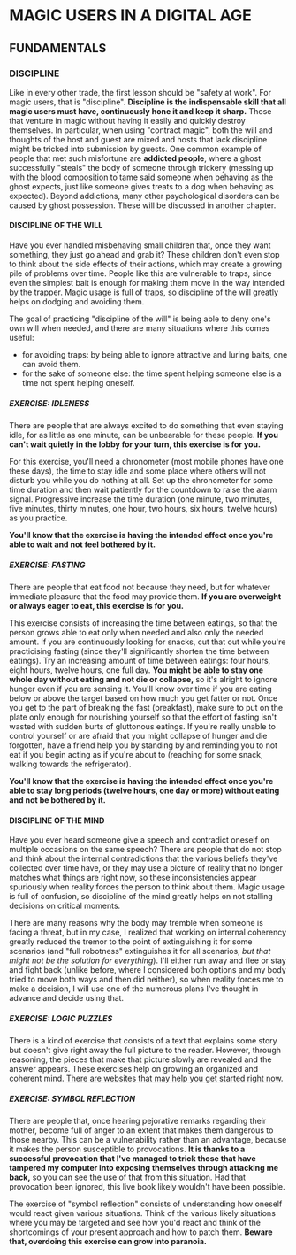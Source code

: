# MAGIC USERS IN A DIGITAL AGE

## FUNDAMENTALS

### DISCIPLINE

Like in every other trade, the first lesson should be "safety at work". For magic users, that is "discipline". **Discipline is the indispensable skill that all magic users must have, continuously hone it and keep it sharp.** Those that venture in magic without having it easily and quickly destroy themselves. In particular, when using "contract magic", both the will and thoughts of the host and guest are mixed and hosts that lack discipline might be tricked into submission by guests. One common example of people that met such misfortune are **addicted people**, where a ghost successfully "steals" the body of someone through trickery (messing up with the blood composition to tame said someone when behaving as the ghost expects, just like someone gives treats to a dog when behaving as expected). Beyond addictions, many other psychological disorders can be caused by ghost possession. These will be discussed in another chapter.

#### DISCIPLINE OF THE WILL

Have you ever handled misbehaving small children that, once they want something, they just go ahead and grab it? These children don't even stop to think about the side effects of their actions, which may create a growing pile of problems over time. People like this are vulnerable to traps, since even the simplest bait is enough for making them move in the way intended by the trapper. Magic usage is full of traps, so discipline of the will greatly helps on dodging and avoiding them.

The goal of practicing "discipline of the will" is being able to deny one's own will when needed, and there are many situations where this comes useful:

- for avoiding traps: by being able to ignore attractive and luring baits, one can avoid them.
- for the sake of someone else: the time spent helping someone else is a time not spent helping oneself.

##### EXERCISE: IDLENESS

There are people that are always excited to do something that even staying idle, for as little as one minute, can be unbearable for these people. **If you can't wait quietly in the lobby for your turn, this exercise is for you.** 

For this exercise, you'll need a chronometer (most mobile phones have one these days), the time to stay idle and some place where others will not disturb you while you do nothing at all. Set up the chronometer for some time duration and then wait patiently for the countdown to raise the alarm signal. Progressive increase the time duration (one minute, two minutes, five minutes, thirty minutes, one hour, two hours, six hours, twelve hours) as you practice.

**You'll know that the exercise is having the intended effect once you're able to wait and not feel bothered by it.**

##### EXERCISE: FASTING

There are people that eat food not because they need, but for whatever immediate pleasure that the food may provide them. **If you are overweight or always eager to eat, this exercise is for you.**

This exercise consists of increasing the time between eatings, so that the person grows able to eat only when needed and also only the needed amount. If you are continuously looking for snacks, cut that out while you're practicising fasting (since they'll significantly shorten the time between eatings). Try an increasing amount of time between eatings: four hours, eight hours, twelve hours, one full day. **You might be able to stay one whole day without eating and not die or collapse,** so it's alright to ignore hunger even if you are sensing it. You'll know over time if you are eating below or above the target based on how much you get fatter or not.  Once you get to the part of breaking the fast (breakfast), make sure to put on the plate only enough for nourishing yourself so that the effort of fasting isn't wasted with sudden burts of gluttonous eatings. If you're really unable to control yourself or are afraid that you might collapse of hunger and die forgotten, have a friend help you by standing by and reminding you to not eat if you begin acting as if you're about to (reaching for some snack, walking towards the refrigerator).

**You'll know that the exercise is having the intended effect once you're able to stay long periods (twelve hours, one day or more) without eating and not be bothered by it.**

#### DISCIPLINE OF THE MIND

Have you ever heard someone give a speech and contradict oneself on multiple occasions on the same speech? There are people that do not stop and think about the internal contradictions that the various beliefs they've collected over time have, or they may use a picture of reality that no longer matches what things are right now, so these inconsistencies appear spuriously when reality forces the person to think about them. Magic usage is full of confusion, so discipline of the mind greatly helps on not stalling decisions on critical moments.

There are many reasons why the body may tremble when someone is facing a threat, but in my case, I realized that working on internal coherency greatly reduced the tremor to the point of extinguishing it for some scenarios (and "full robotness" extinguishes it for all scenarios, *but that might not be the solution for everything*). I'll either run away and flee or stay and fight back (unlike before, where I considered both options and my body tried to move both ways and then did neither), so when reality forces me to make a decision, I will use one of the numerous plans I've thought in advance and decide using that.

##### EXERCISE: LOGIC PUZZLES

There is a kind of exercise that consists of a text that explains some story but doesn't give right away the full picture to the reader. However, through reasoning, the pieces that make that picture slowly are revealed and the answer appears. These exercises help on growing an organized and coherent mind. [There are websites that may help you get started right now](https://logic.puzzlebaron.com/).

##### EXERCISE: SYMBOL REFLECTION

There are people that, once hearing pejorative remarks regarding their mother, become full of anger to an extent that makes them dangerous to those nearby. This can be a vulnerability rather than an advantage, because it makes the person susceptible to provocations. **It is thanks to a successful provocation that I've managed to trick those that have tampered my computer into exposing themselves through attacking me back,** so you can see the use of that from this situation. Had that provocation been ignored, this live book likely wouldn't have been possible.

The exercise of "symbol reflection" consists of understanding how oneself would react given various situations. Think of the various likely  situations where you may be targeted and see how you'd react and think of the shortcomings of your present approach and how to patch them. **Beware that, overdoing this exercise can grow into paranoia.** 



